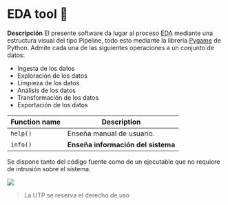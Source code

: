 # EDA tool 🔧
**Descripción**
El presente software da lugar al proceso <abbr title="Exploratory Data Analysis">EDA</abbr> mediante una estructura visual del tipo Pipeline, todo esto mediante la librería [Pygame](https://www.pygame.org/news "Pygame") de Python. Admite cada una de las siguientes operaciones a un conjunto de datos:
- Ingesta de los datos
- Exploración de los datos
- Limpieza de los datos
- Análisis de los datos
- Transformación de los datos
- Exportación de los datos

| Function name | Description                    |
| ------------- | ------------------------------ |
| `help()`      | Enseña manual de usuario.       |
| `info()`   | **Enseña información del sistema**     |

Se dispone tanto del código fuente como de un ejecutable que no requiere de intrusión sobre el sistema.

![](https://www.utp.edu.co/cms-utp/data/bin/UTP/web/comunicaciones/uploads/compartir-facebook/UTPLOGO_PLANIMETRIA.png?v=1559922300)

> La UTP se reserva el derecho de uso
